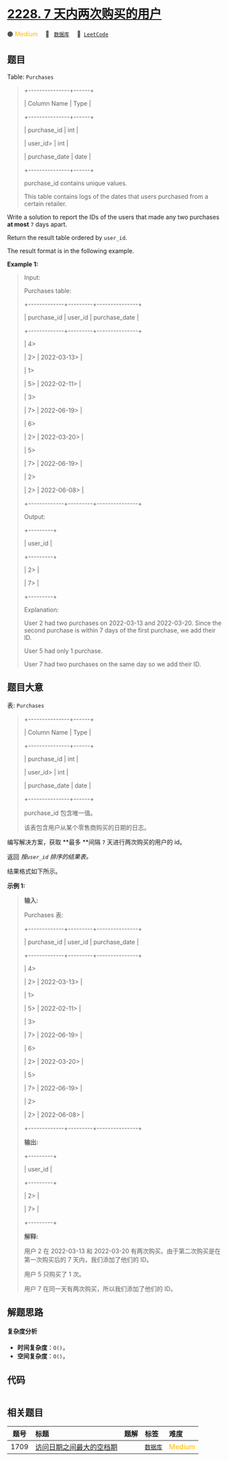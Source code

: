 # [2228. 7 天内两次购买的用户](https://leetcode.com/problems/users-with-two-purchases-within-seven-days)

🟠 <font color=#ffb800>Medium</font>&emsp; 🔖&ensp; [`数据库`](/tag/database.md)&emsp; 🔗&ensp;[`LeetCode`](https://leetcode.com/problems/users-with-two-purchases-within-seven-days)

## 题目

Table: `Purchases`

> 
> 
> 
> 
> 
> +---------------+------+
> 
> | Column Name   | Type |
> 
> +---------------+------+
> 
> | purchase_id   | int  |
> 
> | user_id> 
>    | int  |
> 
> | purchase_date | date |
> 
> +---------------+------+
> 
> purchase_id contains unique values.
> 
> This table contains logs of the dates that users purchased from a certain retailer.
> 
> 



Write a solution to report the IDs of the users that made any two purchases
**at most** `7` days apart.

Return the result table ordered by `user_id`.

The result format is in the following example.



**Example 1:**

> Input: 
> 
> Purchases table:
> 
> +-------------+---------+---------------+
> 
> | purchase_id | user_id | purchase_date |
> 
> +-------------+---------+---------------+
> 
> | 4> 
> > 
>    | 2> 
>    | 2022-03-13> 
> |
> 
> | 1> 
> > 
>    | 5> 
>    | 2022-02-11> 
> |
> 
> | 3> 
> > 
>    | 7> 
>    | 2022-06-19> 
> |
> 
> | 6> 
> > 
>    | 2> 
>    | 2022-03-20> 
> |
> 
> | 5> 
> > 
>    | 7> 
>    | 2022-06-19> 
> |
> 
> | 2> 
> > 
>    | 2> 
>    | 2022-06-08> 
> |
> 
> +-------------+---------+---------------+
> 
> Output: 
> 
> +---------+
> 
> | user_id |
> 
> +---------+
> 
> | 2> 
>    |
> 
> | 7> 
>    |
> 
> +---------+
> 
> Explanation: 
> 
> User 2 had two purchases on 2022-03-13 and 2022-03-20. Since the second purchase is within 7 days of the first purchase, we add their ID.
> 
> User 5 had only 1 purchase.
> 
> User 7 had two purchases on the same day so we add their ID.
> 
> 


## 题目大意

表: `Purchases`

> 
> 
> 
> 
> 
> +---------------+------+
> 
> | Column Name   | Type |
> 
> +---------------+------+
> 
> | purchase_id   | int  |
> 
> | user_id> 
>    | int  |
> 
> | purchase_date | date |
> 
> +---------------+------+
> 
> purchase_id 包含唯一值。
> 
> 该表包含用户从某个零售商购买的日期的日志。
> 
> 



编写解决方案，获取 **最多  **间隔 `7` 天进行两次购买的用户的 id。

返回 _按`user_id` 排序的结果表。_

结果格式如下所示。



**示例 1:**

> 
> 
> 
> 
> 
> **输入:** 
> 
> Purchases 表:
> 
> +-------------+---------+---------------+
> 
> | purchase_id | user_id | purchase_date |
> 
> +-------------+---------+---------------+
> 
> | 4> 
> > 
>    | 2> 
>    | 2022-03-13> 
> |
> 
> | 1> 
> > 
>    | 5> 
>    | 2022-02-11> 
> |
> 
> | 3> 
> > 
>    | 7> 
>    | 2022-06-19> 
> |
> 
> | 6> 
> > 
>    | 2> 
>    | 2022-03-20> 
> |
> 
> | 5> 
> > 
>    | 7> 
>    | 2022-06-19> 
> |
> 
> | 2> 
> > 
>    | 2> 
>    | 2022-06-08> 
> |
> 
> +-------------+---------+---------------+
> 
> **输出:** 
> 
> +---------+
> 
> | user_id |
> 
> +---------+
> 
> | 2> 
>    |
> 
> | 7> 
>    |
> 
> +---------+
> 
> **解释:** 
> 
> 用户 2 在 2022-03-13 和 2022-03-20 有两次购买。由于第二次购买是在第一次购买后的 7 天内，我们添加了他们的 ID。
> 
> 用户 5 只购买了 1 次。
> 
> 用户 7 在同一天有两次购买，所以我们添加了他们的 ID。


## 解题思路

#### 复杂度分析

- **时间复杂度**：`O()`，
- **空间复杂度**：`O()`，

## 代码

```javascript

```

## 相关题目

<!-- prettier-ignore -->
| 题号 | 标题 | 题解 | 标签 | 难度 |
| :------: | :------ | :------: | :------ | :------ |
| 1709 | [访问日期之间最大的空档期](https://leetcode.com/problems/biggest-window-between-visits) |  |  [`数据库`](/tag/database.md) | <font color=#ffb800>Medium</font> |